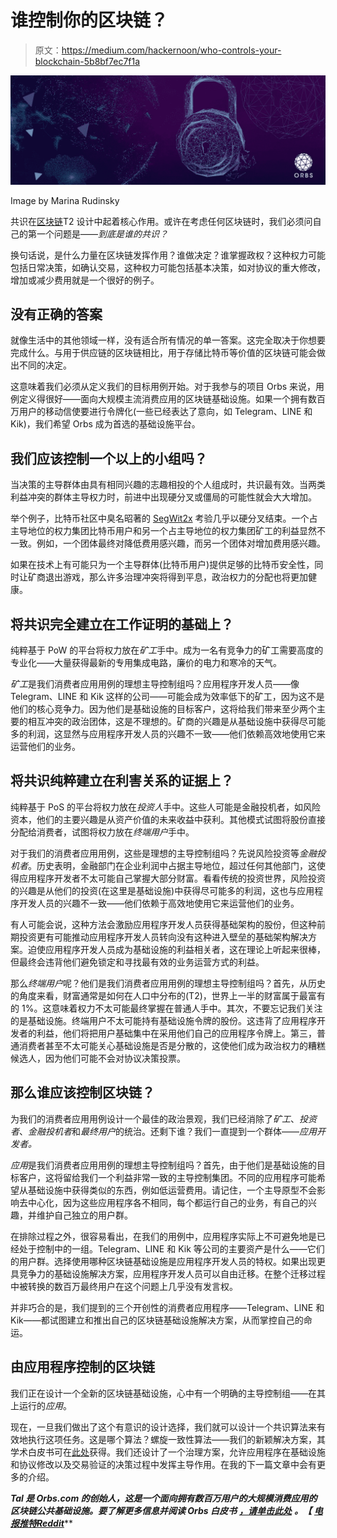 # 谁控制你的区块链？

> 原文：<https://medium.com/hackernoon/who-controls-your-blockchain-5b8bf7ec7f1a>

![](img/7c4829e300100f701a04b84ce2e5efba.png)

Image by Marina Rudinsky

共识在[区块链](https://hackernoon.com/tagged/blockchain)T2 设计中起着核心作用。或许在考虑任何区块链时，我们必须问自己的第一个问题是——*到底是谁的共识？*

换句话说，是什么力量在区块链发挥作用？谁做决定？谁掌握政权？这种权力可能包括日常决策，如确认交易，这种权力可能包括基本决策，如对协议的重大修改，增加或减少费用就是一个很好的例子。

## 没有正确的答案

就像生活中的其他领域一样，没有适合所有情况的单一答案。这完全取决于你想要完成什么。与用于供应链的区块链相比，用于存储比特币等价值的区块链可能会做出不同的决定。

这意味着我们必须从定义我们的目标用例开始。对于我参与的项目 Orbs 来说，用例定义得很好——面向大规模主流消费应用的区块链基础设施。如果一个拥有数百万用户的移动信使要进行令牌化(一些已经表达了意向，如 Telegram、LINE 和 Kik)，我们希望 Orbs 成为首选的基础设施平台。

## 我们应该控制一个以上的小组吗？

当决策的主导群体由具有相同兴趣的志趣相投的个人组成时，共识最有效。当两类利益冲突的群体主导权力时，前进中出现硬分叉或僵局的可能性就会大大增加。

举个例子，比特币社区中臭名昭著的 [SegWit2x](https://en.wikipedia.org/wiki/SegWit2x) 考验几乎以硬分叉结束。一个占主导地位的权力集团比特币用户和另一个占主导地位的权力集团矿工的利益显然不一致。例如，一个团体最终对降低费用感兴趣，而另一个团体对增加费用感兴趣。

如果在技术上有可能只为一个主导群体(比特币用户)提供足够的比特币安全性，同时让矿商退出游戏，那么许多治理冲突将得到平息，政治权力的分配也将更加健康。

## 将共识完全建立在工作证明的基础上？

纯粹基于 PoW 的平台将权力放在*矿工*手中。成为一名有竞争力的矿工需要高度的专业化——大量获得最新的专用集成电路，廉价的电力和寒冷的天气。

*矿工*是我们消费者应用用例的理想主导控制组吗？应用程序开发人员——像 Telegram、LINE 和 Kik 这样的公司——可能会成为效率低下的矿工，因为这不是他们的核心竞争力。因为他们是基础设施的目标客户，这将给我们带来至少两个主要的相互冲突的政治团体，这是不理想的。矿商的兴趣是从基础设施中获得尽可能多的利润，这显然与应用程序开发人员的兴趣不一致——他们依赖高效地使用它来运营他们的业务。

## 将共识纯粹建立在利害关系的证据上？

纯粹基于 PoS 的平台将权力放在*投资人*手中。这些人可能是金融投机者，如风险资本，他们的主要兴趣是从资产价值的未来收益中获利。其他模式试图将股份直接分配给消费者，试图将权力放在*终端用户*手中。

对于我们的消费者应用用例，这些是理想的主导控制组吗？先说风险投资等*金融投机者*。历史表明，金融部门在企业利润中占据主导地位，超过任何其他部门，这使得应用程序开发者不太可能自己掌握大部分财富。看看传统的投资世界，风险投资的兴趣是从他们的投资(在这里是基础设施)中获得尽可能多的利润，这也与应用程序开发人员的兴趣不一致——他们依赖于高效地使用它来运营他们的业务。

有人可能会说，这种方法会激励应用程序开发人员获得基础架构的股份，但这种前期投资更有可能推动应用程序开发人员转向没有这种进入壁垒的基础架构解决方案。迫使应用程序开发人员成为基础设施的利益相关者，这在理论上听起来很棒，但最终会违背他们避免锁定和寻找最有效的业务运营方式的利益。

那么*终端用户*呢？他们是我们消费者应用用例的理想主导控制组吗？首先，从历史的角度来看，财富通常是如何在人口中分布的(T2)，世界上一半的财富属于最富有的 1%。这意味着权力不太可能最终掌握在普通人手中。其次，不要忘记我们关注的是基础设施。终端用户不太可能持有基础设施令牌的股份。这违背了应用程序开发者的利益，他们将把用户基础集中在采用他们自己的应用程序令牌上。第三，普通消费者甚至不太可能关心基础设施是否是分散的，这使他们成为政治权力的糟糕候选人，因为他们可能不会对协议决策投票。

## 那么谁应该控制区块链？

为我们的消费者应用用例设计一个最佳的政治景观，我们已经消除了*矿工*、*投资者*、*金融投机者*和*最终用户*的统治。还剩下谁？我们一直提到一个群体——*应用开发者。*

*应用*是我们消费者应用用例的理想主导控制组吗？首先，由于他们是基础设施的目标客户，这将留给我们一个利益非常一致的主导控制集团。不同的应用程序可能希望从基础设施中获得类似的东西，例如低运营费用。请记住，一个主导原型不会影响去中心化，因为这些应用程序各不相同，每个都运行自己的业务，有自己的兴趣，并维护自己独立的用户群。

在排除过程之外，很容易看出，在我们的用例中，应用程序实际上不可避免地是已经处于控制中的一组。Telegram、LINE 和 Kik 等公司的主要资产是什么——它们的用户群。选择使用哪种区块链基础设施是应用程序开发人员的特权。如果出现更具竞争力的基础设施解决方案，应用程序开发人员可以自由迁移。在整个迁移过程中被转换的数百万最终用户在这个问题上几乎没有发言权。

并非巧合的是，我们提到的三个开创性的消费者应用程序——Telegram、LINE 和 Kik——都试图建立和推出自己的区块链基础设施解决方案，从而掌控自己的命运。

## 由应用程序控制的区块链

我们正在设计一个全新的区块链基础设施，心中有一个明确的主导控制组——在其上运行的*应用*。

现在，一旦我们做出了这个有意识的设计选择，我们就可以设计一个共识算法来有效地执行这项任务。这是哪个算法？螺旋一致性算法——我们的新颖解决方案，其学术白皮书可在[此处](https://orbs.com/helix-consensus-white-paper)获得。我们还设计了一个治理方案，允许应用程序在基础设施和协议修改以及交易验证的决策过程中发挥主导作用。在我的下一篇文章中会有更多的介绍。

***Tal 是 Orbs.com 的创始人，这是一个面向拥有数百万用户的大规模消费应用的区块链公共基础设施。要了解更多信息并阅读 Orbs 白皮书*** [***，请单击此处***](https://orbs.com/white-papers) ***。【*** [***电报***](https://t.me/orbs_network)*[***推特***](https://twitter.com/orbs_network)*[***Reddit***](https://www.reddit.com/r/ORBS_Network/)**